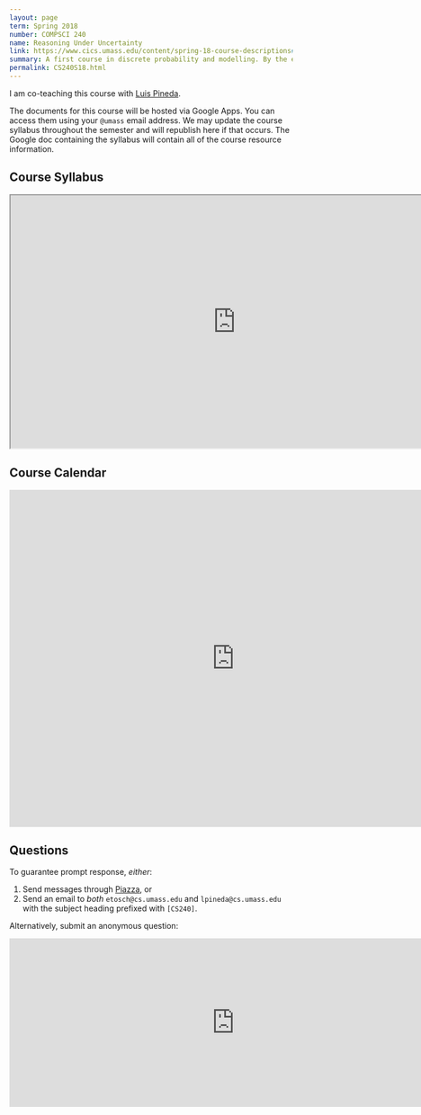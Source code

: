 ```yaml
---
layout: page 
term: Spring 2018
number: COMPSCI 240
name: Reasoning Under Uncertainty
link: https://www.cics.umass.edu/content/spring-18-course-descriptions#240
summary: A first course in discrete probability and modelling. By the end of this course, students will have a solid grasp of how to model discrete random processes. Students will have hands-on experience with a variety of computer science sub-disciplines that require reasoning under uncertainty. Co-taught with <a href="https://people.cs.umass.edu/~lpineda/">Luis Pineda</a>.
permalink: CS240S18.html
---
```

I am co-teaching this course with [Luis Pineda](https://people.cs.umass.edu/~lpineda/).


The documents for this course will be hosted via Google Apps. You can access them using your `@umass` email address. We may update the course syllabus throughout the semester and will republish here if that occurs. The Google doc containing the syllabus will contain all of the course resource information.

## Course Syllabus

<iframe src="https://docs.google.com/a/umass.edu/document/d/e/2PACX-1vSRGYz69LUHhLUPH9C-tGD9-J6qpJcoEEMMlHKAtXOEwqenhTWPqSHZb0qKYl1wK-BdymVI3D1wPOeg/pub?embedded=true" width="800" height="450"></iframe>

## Course Calendar

<iframe src="https://calendar.google.com/calendar/embed?src=etosch%40umass.edu&ctz=America%2FNew_York" style="border: 0" width="800" height="600" frameborder="0" scrolling="no"></iframe>

## Questions

To guarantee prompt response, *either*:

1. Send messages through [Piazza](https://piazza.com/umass/spring2018/compsci240/home), or
2. Send an email to *both* `etosch@cs.umass.edu` and `lpineda@cs.umass.edu` with the subject heading prefixed with `[CS240]`.

Alternatively, submit an anonymous question:

<iframe src="https://docs.google.com/forms/d/e/1FAIpQLSeH1Y5Ll7nP6AqIEKRAG1kGWK95bfi6or2Atv6q682o4RUK7Q/viewform?embedded=true#responses" width="800" height="300" frameborder="0" marginheight="0" marginwidth="0">Loading...</iframe>

